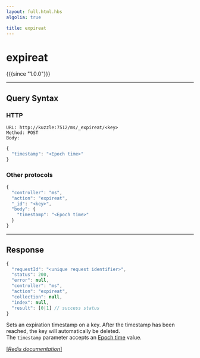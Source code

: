 ```yaml
---
layout: full.html.hbs
algolia: true

title: expireat
---
```


# expireat

{{{since "1.0.0"}}}



---

## Query Syntax

### HTTP

```http
URL: http://kuzzle:7512/ms/_expireat/<key>
Method: POST  
Body:
```


```js
{
  "timestamp": "<Epoch time>"
}
```



### Other protocols


```js
{
  "controller": "ms",
  "action": "expireat",
  "_id": "<key>",
  "body": {
    "timestamp": "<Epoch time>"
  }
}
```

---

## Response

```javascript
{
  "requestId": "<unique request identifier>",
  "status": 200,
  "error": null,
  "controller": "ms",
  "action": "expireat",
  "collection": null,
  "index": null,
  "result": [0|1] // success status
}
```

Sets an expiration timestamp on a key. After the timestamp has been reached, the key will automatically be deleted.  
The `timestamp` parameter accepts an [Epoch time](https://en.wikipedia.org/wiki/Unix_time) value.

[[_Redis documentation_]](https://redis.io/commands/expireat)
